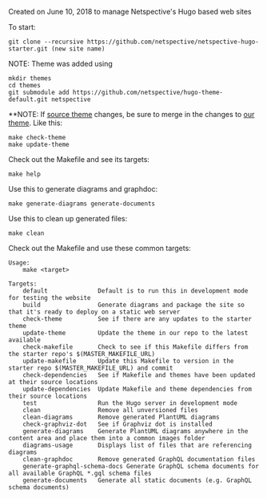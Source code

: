 Created on June 10, 2018 to manage Netspective's Hugo based web sites

To start:

    git clone --recursive https://github.com/netspective/netspective-hugo-starter.git (new site name)
    
NOTE: Theme was added using

    mkdir themes
    cd themes
    git submodule add https://github.com/netspective/hugo-theme-default.git netspective

**NOTE: If [source theme](https://github.com/matcornic/hugo-theme-learn.git) changes, be sure to merge in the changes to [our theme](https://github.com/netspective/hugo-theme-default.git). Like this:

    make check-theme
    make update-theme

Check out the Makefile and see its targets:

    make help

Use this to generate diagrams and graphdoc:

    make generate-diagrams generate-documents

Use this to clean up generated files:

    make clean

Check out the Makefile and use these common targets:

    Usage:
        make <target>

    Targets:
        default              Default is to run this in development mode for testing the website
        build                Generate diagrams and package the site so that it's ready to deploy on a static web server
        check-theme          See if there are any updates to the starter theme
        update-theme         Update the theme in our repo to the latest available
        check-makefile       Check to see if this Makefile differs from the starter repo's $(MASTER_MAKEFILE_URL)
        update-makefile      Update this Makefile to version in the starter repo $(MASTER_MAKEFILE_URL) and commit
        check-dependencies   See if Makefile and themes have been updated at their source locations
        update-dependencies  Update Makefile and theme dependencies from their source locations
        test                 Run the Hugo server in development mode
        clean                Remove all unversioned files
        clean-diagrams       Remove generated PlantUML diagrams
        check-graphviz-dot   See if Graphviz dot is installed
        generate-diagrams    Generate PlantUML diagrams anywhere in the content area and place them into a common images folder
        diagrams-usage       Displays list of files that are referencing diagrams
        clean-graphdoc       Remove generated GraphQL documentation files
        generate-graphql-schema-docs Generate GraphQL schema documents for all available GraphQL *.gql schema files
        generate-documents   Generate all static documents (e.g. GraphQL schema documents)
